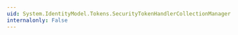 ```yaml
---
uid: System.IdentityModel.Tokens.SecurityTokenHandlerCollectionManager.#ctor(System.String)
internalonly: False
---
```

